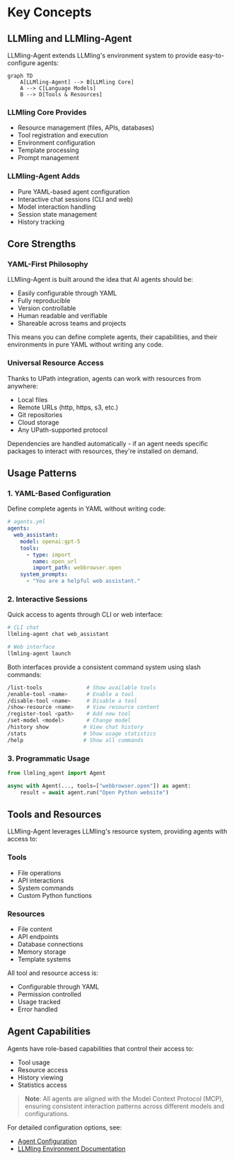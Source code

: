# Key Concepts

## LLMling and LLMling-Agent

LLMling-Agent extends LLMling's environment system to provide easy-to-configure agents:

```mermaid
graph TD
    A[LLMling-Agent] --> B[LLMling Core]
    A --> C[Language Models]
    B --> D[Tools & Resources]
```

### LLMling Core Provides
- Resource management (files, APIs, databases)
- Tool registration and execution
- Environment configuration
- Template processing
- Prompt management

### LLMling-Agent Adds
- Pure YAML-based agent configuration
- Interactive chat sessions (CLI and web)
- Model interaction handling
- Session state management
- History tracking

## Core Strengths

### YAML-First Philosophy
LLMling-Agent is built around the idea that AI agents should be:
- Easily configurable through YAML
- Fully reproducible
- Version controllable
- Human readable and verifiable
- Shareable across teams and projects

This means you can define complete agents, their capabilities, and their environments in pure YAML without writing any code.

### Universal Resource Access
Thanks to UPath integration, agents can work with resources from anywhere:
- Local files
- Remote URLs (http, https, s3, etc.)
- Git repositories
- Cloud storage
- Any UPath-supported protocol

Dependencies are handled automatically - if an agent needs specific packages to interact with resources, they're installed on demand.

## Usage Patterns

### 1. YAML-Based Configuration

Define complete agents in YAML without writing code:

```yaml
# agents.yml
agents:
  web_assistant:
    model: openai:gpt-5
    tools:
      - type: import
        name: open_url
        import_path: webbrowser.open
    system_prompts:
      - "You are a helpful web assistant."
```

### 2. Interactive Sessions

Quick access to agents through CLI or web interface:

```bash
# CLI chat
llmling-agent chat web_assistant

# Web interface
llmling-agent launch
```

Both interfaces provide a consistent command system using slash commands:

```bash
/list-tools              # Show available tools
/enable-tool <name>      # Enable a tool
/disable-tool <name>     # Disable a tool
/show-resource <name>    # View resource content
/register-tool <path>    # Add new tool
/set-model <model>       # Change model
/history show           # View chat history
/stats                  # Show usage statistics
/help                   # Show all commands
```

### 3. Programmatic Usage

```python
from llmling_agent import Agent

async with Agent(..., tools=["webbrowser.open"]) as agent:
    result = await agent.run("Open Python website")
```

## Tools and Resources

LLMling-Agent leverages LLMling's resource system, providing agents with access to:

### Tools
- File operations
- API interactions
- System commands
- Custom Python functions

### Resources
- File content
- API endpoints
- Database connections
- Memory storage
- Template systems

All tool and resource access is:
- Configurable through YAML
- Permission controlled
- Usage tracked
- Error handled

## Agent Capabilities

Agents have role-based capabilities that control their access to:
- Tool usage
- Resource access
- History viewing
- Statistics access

> **Note**: All agents are aligned with the Model Context Protocol (MCP), ensuring consistent
> interaction patterns across different models and configurations.

For detailed configuration options, see:
- [Agent Configuration](https://github.com/phil65/llmling-agent/blob/main/docs/agent_config.md)
- [LLMling Environment Documentation](https://github.com/phil65/llmling)
